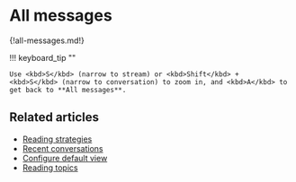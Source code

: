 # All messages

{!all-messages.md!}

!!! keyboard_tip ""

    Use <kbd>S</kbd> (narrow to stream) or <kbd>Shift</kbd> +
    <kbd>S</kbd> (narrow to conversation) to zoom in, and <kbd>A</kbd> to
    get back to **All messages**.


## Related articles
* [Reading strategies](/help/reading-strategies)
* [Recent conversations](/help/recent-conversations)
* [Configure default view](/help/configure-default-view)
* [Reading topics](/help/reading-topics)
